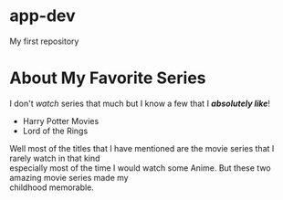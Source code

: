 # app-dev
My first repository

# About My Favorite Series
I don't *watch* series that much but I know a few that I ***absolutely like***!
- Harry Potter Movies
- Lord of the Rings

Well most of the titles that I have mentioned are the movie series that I rarely watch in that kind  
especially most of the time I would watch some Anime. But these two amazing movie series made my  
childhood memorable. 
